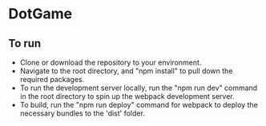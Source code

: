 # DotGame

To run
------
* Clone or download the repository to your environment.
* Navigate to the root directory, and "npm install" to pull down the required packages.
* To run the development server locally, run the "npm run dev" command in the root directory to spin up the webpack development server.
* To build, run the "npm run deploy" command for webpack to deploy the necessary bundles to the 'dist' folder.

